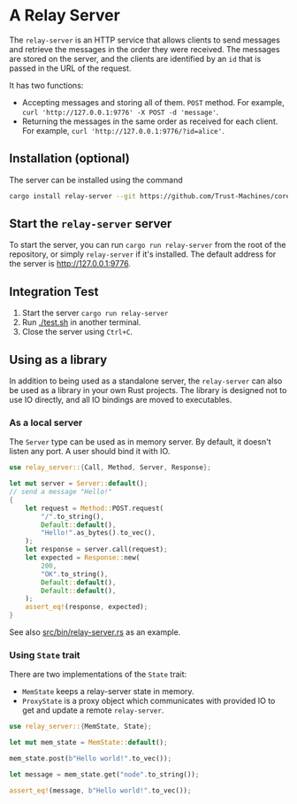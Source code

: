 # A Relay Server

The `relay-server` is an HTTP service that allows clients to send messages and retrieve the messages in the order they were received. The messages are stored on the server, and the clients are identified by an `id` that is passed in the URL of the request.

It has two functions:

- Accepting messages and storing all of them. `POST` method. 
  For example, `curl 'http://127.0.0.1:9776' -X POST -d 'message'`. 
- Returning the messages in the same order as received for each client. 
  For example, `curl 'http://127.0.0.1:9776/?id=alice'`. 

## Installation (optional)

The server can be installed using the command

```sh
cargo install relay-server --git https://github.com/Trust-Machines/core-eng
```

## Start the `relay-server` server

To start the server, you can run `cargo run relay-server` from the root of the repository, 
or simply `relay-server` if it's installed. The default address for the server is http://127.0.0.1:9776.

## Integration Test

1. Start the server `cargo run relay-server`
2. Run [./test.sh](./test.sh) in another terminal.
3. Close the server using `Ctrl+C`.

## Using as a library

In addition to being used as a standalone server, the `relay-server` can also be used as a library in your own Rust projects. The library is designed not to use IO directly, and all IO bindings are moved to executables.

### As a local server

The `Server` type can be used as in memory server. By default, it doesn't listen any port. A user 
should bind it with IO.

```rust
use relay_server::{Call, Method, Server, Response};

let mut server = Server::default();
// send a message "Hello!"
{
    let request = Method::POST.request(
        "/".to_string(),
        Default::default(),
        "Hello!".as_bytes().to_vec(),
    );
    let response = server.call(request);
    let expected = Response::new(
        200,
        "OK".to_string(),
        Default::default(),
        Default::default(),
    );
    assert_eq!(response, expected);
}
```

See also [src/bin/relay-server.rs](src/bin/relay-server.rs) as an example.

### Using `State` trait

There are two implementations of the `State` trait:
- `MemState` keeps a relay-server state in memory.
- `ProxyState` is a proxy object which communicates with provided IO to 
  get and update a remote `relay-server`.

```rust
use relay_server::{MemState, State};

let mut mem_state = MemState::default();

mem_state.post(b"Hello world!".to_vec());

let message = mem_state.get("node".to_string());

assert_eq!(message, b"Hello world!".to_vec());
```